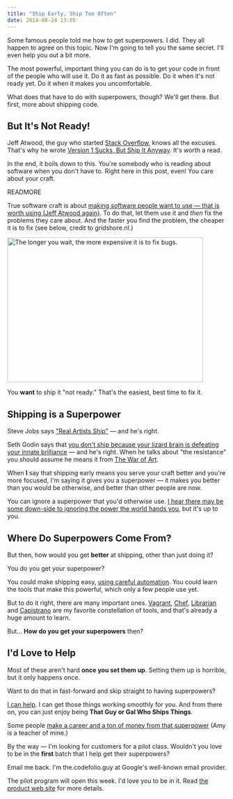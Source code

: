 ```yaml
---
title: "Ship Early, Ship Too Often"
date: 2014-08-24 13:05
---
```


Some famous people told me how to get superpowers. I did. They all happen to
agree on this topic. Now I'm going to tell you the same secret. I'll even
help you out a bit more.

The most powerful, important thing you can do is to get your code in front of
the people who will use it. Do it as fast as possible. Do it when it's not
ready yet. Do it when it makes you uncomfortable.

What does that have to do with superpowers, though? We'll get there. But first,
more about shipping code.

## But It's Not Ready!

Jeff Atwood, the guy who started <a href="http://stackoverflow.com" target="_so">Stack Overflow</a>, knows
all the excuses. That's why he wrote
<a href="http://blog.codinghorror.com/version-1-sucks-but-ship-it-anyway/" target="_atwood">Version 1
Sucks, But Ship It Anyway</a>. It's worth a read.

In the end, it boils down to this. You're somebody who is reading about
software when you don't have to. Right here in this post, even! You care about
your craft.

READMORE

True software craft is about <a
href="http://blog.codinghorror.com/shipping-isnt-enough/" target="_atwood2">making software
people want to use &mdash; that is worth using (Jeff Atwood again)</a>. To do that,
let them use it and <i>then</i> fix the problems they care about. And the faster you
find the problem, the cheaper it is to fix (see below, credit to gridshore.nl.)

<img src="/images/defect_cost_gridshore_nl.jpg" width="450" height="332" alt="The longer you wait, the more expensive it is to fix bugs." />

You <b>want</b> to ship it "not ready." That's the easiest, best time to fix it.

## Shipping is a Superpower

Steve Jobs says <a href="http://en.wikiquote.org/wiki/Steve_Jobs" target="_wikiquote">"Real Artists Ship"</a> &mdash; and he's right.

Seth Godin says that <a
href="http://99u.com/articles/6249/seth-godin-the-truth-about-shipping" target="_godin">you
don't ship because your lizard brain is defeating your innate brilliance</a>
&mdash; and he's right. When he talks about "the resistance" you should assume
he means it from <a
href="http://www.amazon.com/The-War-Art-Through-Creative/dp/1936891026" target="_warofart">The
War of Art</a>.

When <b>I</b> say that shipping early means you serve your craft better and you're more focused, I'm
saying it gives you a superpower &mdash; it makes you better than you would
be otherwise, and better than other people are now.

You can ignore a superpower that you'd otherwise use. <a
href="http://en.wikipedia.org/wiki/Uncle_Ben" target="_uncleben">I hear there may be some
down-side to ignoring the power the world hands you</a>, but it's up to you.

## Where Do Superpowers Come From?

But then, how would you get <b>better</b> at shipping, other than just doing it?

You do you get your superpower?

You could make shipping easy, <a
href="http://puppetlabs.com/blog/continuous-integration-success-depends-on-automation" target="_puppet">using
careful automation</a>. You could learn the tools that make this powerful,
which only a few people use yet.

But to do it right, there are many important ones. <a
href="http://vagrantup.com" target="_vagrant">Vagrant</a>, <a
href="http://getchef.com" target="_chef">Chef</a>, <a
href="https://github.com/applicationsonline/librarian" target="_librarian">Librarian</a> and <a
href="http://capistranorb.com" target="_capistrano">Capistrano</a> are my favorite constellation of
tools, and that's already a huge amount to learn.

But... <b>How do you get your superpowers</b> then?

## I'd Love to Help

Most of these aren't hard <b>once you set them up</b>. Setting them up is
horrible, but it only happens once.

Want to do that in fast-forward and skip straight to having superpowers?

<a href="http://rubymadscience.com">I can help</a>. I can get those things
working smoothly for you. And from there on, you can just enjoy being
<b>That Guy or Gal Who Ships Things</b>.

Some people <a
href="http://unicornfree.com/2010/i-made-216668-from-products" target="_amyhoy">make a career
and a ton of money from that superpower</a> (Amy is a teacher of mine.)

By the way &mdash; I'm looking for customers for a pilot class. Wouldn't
you love to be in the <b>first</b> batch that I help get their superpowers?

Email me back. I'm the.codefolio.guy at Google's well-known email provider.

The pilot program will open this week. I'd love you to be in it. Read <a
href="http://rubymadscience.com">the product web site</a> for more details.
